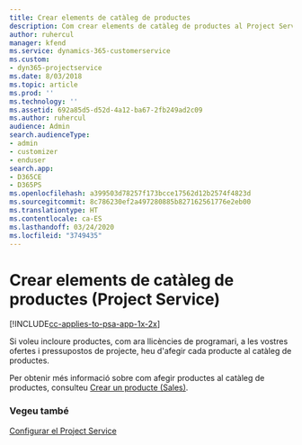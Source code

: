 ```yaml
---
title: Crear elements de catàleg de productes
description: Com crear elements de catàleg de productes al Project Service
author: ruhercul
manager: kfend
ms.service: dynamics-365-customerservice
ms.custom:
- dyn365-projectservice
ms.date: 8/03/2018
ms.topic: article
ms.prod: ''
ms.technology: ''
ms.assetid: 692a85d5-d52d-4a12-ba67-2fb249ad2c09
ms.author: ruhercul
audience: Admin
search.audienceType:
- admin
- customizer
- enduser
search.app:
- D365CE
- D365PS
ms.openlocfilehash: a399503d78257f173bcce17562d12b2574f4823d
ms.sourcegitcommit: 8c786230ef2a497280885b827162561776e2eb00
ms.translationtype: HT
ms.contentlocale: ca-ES
ms.lasthandoff: 03/24/2020
ms.locfileid: "3749435"
---
```

# <a name="create-product-catalog-items-project-service"></a>Crear elements de catàleg de productes (Project Service)

[!INCLUDE[cc-applies-to-psa-app-1x-2x](../includes/cc-applies-to-psa-app-1x-2x.md)]

Si voleu incloure productes, com ara llicències de programari, a les vostres ofertes i pressupostos de projecte, heu d'afegir cada producte al catàleg de productes.  
  
 Per obtenir més informació sobre com afegir productes al catàleg de productes, consulteu [Crear un producte (Sales)](../sales-enterprise/create-product-sales.md).  
  
### <a name="see-also"></a>Vegeu també  
 [Configurar el Project Service](../project-service/configure.md)

